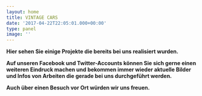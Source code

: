 ```yaml
---
layout: home
title: VINTAGE CARS
date: '2017-04-22T22:05:01.000+00:00'
type: panel
image: ''
---
```



**Hier sehen Sie einige Projekte die bereits bei uns realisiert wurden.**

**Auf unseren Facebook und Twitter-Accounts können Sie sich gerne einen weiteren Eindruck machen und bekommen immer wieder aktuelle Bilder und Infos von Arbeiten die gerade bei uns durchgeführt werden.**

**Auch über einen Besuch vor Ort würden wir uns freuen.**